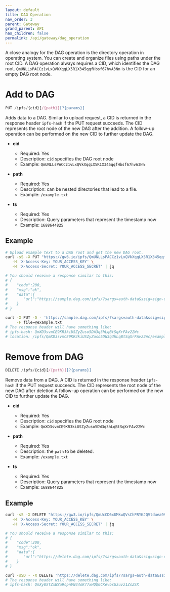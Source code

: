 ```yaml
---
layout: default
title: DAG Operation
nav_order: 3
parent: Gateway
grand_parent: API
has_children: false
permalink: /api/gateway/dag_operation
---
```


A close analogy for the DAG operation is the directory operation in operating system.
You can create and organize files using paths under the root CID.
A DAG operation always requires a CID, which identifies the DAG root.
`QmUNLLsPACCz1vLxQVkXqqLX5R1X345qqfHbsf67hvA3Nn` is the CID for an empty DAG root node.

# Add to DAG

```javascript
PUT /ipfs/{cid}[/{path}][?{params}]
```

Adds data to a DAG. Similar to upload request, a CID is returned in the response header `ipfs-hash` if the PUT request succeeds. The CID represents the root node of the new DAG after the addition. A follow-up operation can be performed on the new CID to further update the DAG.

- **cid**
  - Required: Yes
  - Description: `cid` specifies the DAG root node
  - Example: `QmUNLLsPACCz1vLxQVkXqqLX5R1X345qqfHbsf67hvA3Nn`

- **path**
  - Required: Yes
  - Description: can be nested directories that lead to a file.
  - Example: `/example.txt`

- **ts**
  - Required: Yes
  - Description: Query parameters that represent the timestamp now
  - Example: `1688644825`

## Example

```bash
# Upload example text to a DAG root and get the new DAG root.
curl -sS -X PUT "https://gw3.io/ipfs/QmUNLLsPACCz1vLxQVkXqqLX5R1X345qqfHbsf67hvA3Nn/example.txt?size=88718&ts=1688644825" \
   -H 'X-Access-Key: YOUR_ACCESS_KEY' \
   -H 'X-Access-Secret: YOUR_ACCESS_SECRET' | jq

# You should receive a response similar to this:
# {
#    "code":200,
#    "msg":"ok",
#    "data":{
#       "url":"https://sample.dag.com/ipfs/?sargs=auth-data&ssig=sign-data"
#    }
# }

curl -X PUT -D - 'https://sample.dag.com/ipfs/?sargs=auth-data&ssig=sign-data' \
     -F file=@example.txt
# The response header will have something like:
# ipfs-hash: QmXD3svmCE9KR3kiUSZyZuso5DW3q3hLqBtSqXrFAv22Wc
# location: /ipfs/QmXD3svmCE9KR3kiUSZyZuso5DW3q3hLqBtSqXrFAv22Wc/example.txt
```

# Remove from DAG

```javascript
DELETE /ipfs/{cid}[/{path}][?{params}]
```

Remove data from a DAG. A CID is returned in the response header `ipfs-hash` if the PUT request succeeds.
The CID represents the root node of the new DAG after deletion.A follow-up operation can be performed on the new CID to further update the DAG.

- **cid**
  - Required: Yes
  - Description: `cid` specifies the DAG root node
  - Example: `QmXD3svmCE9KR3kiUSZyZuso5DW3q3hLqBtSqXrFAv22Wc`

- **path**
  - Required: Yes
  - Description: the `path` to be deleted.
  - Example: `/example.txt`

- **ts**
  - Required: Yes
  - Description: Query parameters that represent the timestamp now
  - Example: `1688644825`

## Example

```bash
curl -sS -X DELETE "https://gw3.io/ipfs/QmUcCD6xUMkwQVsChPRYKJQVtduea9VFJJjzuEFqa92fYm/example.txt?ts=1688644825" \
   -H 'X-Access-Key: YOUR_ACCESS_KEY' \
   -H 'X-Access-Secret: YOUR_ACCESS_SECRET' | jq

# You should receive a response similar to this:
# {
#    "code":200,
#    "msg":"ok",
#    "data":{
#       "url":"https://delete.dag.com/ipfs/?sargs=auth-data&ssig=sign-data"
#    }
# }

curl -sSD - -X DELETE 'https://delete.dag.com/ipfs/?sargs=auth-data&ssig=sign-data'
# The response header will have something like:
# ipfs-hash: QmXy8XTZxWZu9cpnVN44oK77xHQQGCKevosGzuvz1ZsZSX
```
